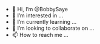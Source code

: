 - 👋 Hi, I’m @BobbySaye
- 👀 I’m interested in ...
- 🌱 I’m currently learning ...
- 💞️ I’m looking to collaborate on ...
- 📫 How to reach me ...

<!---
BobbySaye/BobbySaye is a ✨ special ✨ repository because its `README.md` (this file) appears on your GitHub profile.
You can click the Preview link to take a look at your changes.
--->
